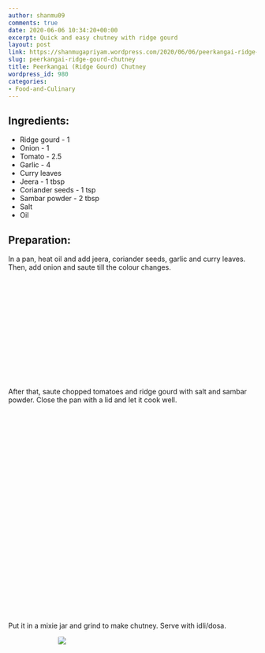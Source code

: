 ```yaml
---
author: shanmu09
comments: true
date: 2020-06-06 10:34:20+00:00
excerpt: Quick and easy chutney with ridge gourd
layout: post
link: https://shanmugapriyam.wordpress.com/2020/06/06/peerkangai-ridge-gourd-chutney/
slug: peerkangai-ridge-gourd-chutney
title: Peerkangai (Ridge Gourd) Chutney
wordpress_id: 980
categories:
- Food-and-Culinary
---
```

<style>
.square {
    float:left;
    width: 49%;
    border-radius:5%;
    padding-bottom : 40%; /* = width for a 1:1 aspect ratio */
    margin:0.5%;
    background-position:center center;
    background-repeat:no-repeat;
    background-size:cover; /* you change this to "contain" if you don't want the images to be cropped */
}
	
#break {
    clear:both;
}

.img_1{background-image:url('https://shanmugapriyam.files.wordpress.com/2020/05/00000img_00000_burst20200530171746795_cover.jpg');}
.img_2{background-image:url('https://shanmugapriyam.files.wordpress.com/2020/05/00000img_00000_burst20200530171839985_cover.jpg');}
.img_3{background-image:url('https://shanmugapriyam.files.wordpress.com/2020/05/00100lrportrait_00100_burst20200530172059270_cover.jpg');}
.img_4{background-image:url('https://shanmugapriyam.files.wordpress.com/2020/05/00000img_00000_burst20200530172334785_cover.jpg');}
.img_5{background-image:url('https://shanmugapriyam.files.wordpress.com/2020/05/00100lrportrait_00100_burst20200530172517898_cover.jpg');}
.img_6{background-image:url('https://shanmugapriyam.files.wordpress.com/2020/05/00100lrportrait_00100_burst20200530172730588_cover.jpg');}


.resize_fit_center {
    max-width:60%;
    max-height:60%;
    vertical-align: middle;
    display: block;
    margin-left: auto;
    margin-right: auto;
    border-radius:5%;
}

.center {
  margin: auto;
  width: 60%;
}
</style>



## Ingredients:







  * Ridge gourd - 1
  * Onion - 1
  * Tomato - 2.5
  * Garlic - 4
  * Curry leaves
  * Jeera - 1 tbsp
  * Coriander seeds - 1 tsp
  * Sambar powder - 2 tbsp
  * Salt
  * Oil






## Preparation:







In a pan, heat oil and add jeera, coriander seeds, garlic and curry leaves. Then, add onion and saute till the colour changes.





<div class="square img_1">
</div>
<div class="square img_2">
</div>
<div id="break"> </div>
<p/>








After that, saute chopped tomatoes and ridge gourd with salt and sambar powder. Close the pan with a lid and let it cook well.



<div class="square img_3">
</div>
<div class="square img_4">
</div>



<div class="square img_5">
</div>
<div class="square img_6">
</div>
<div id="break"> </div>
<p/>









Put it in a mixie jar and grind to make chutney. Serve with idli/dosa.




<div>
	<img src="https://shanmugapriyam.files.wordpress.com/2020/05/00100lrportrait_00100_burst20200530193941194_cover.jpg?w=768"  class="resize_fit_center"/>
</div>
<p/>

